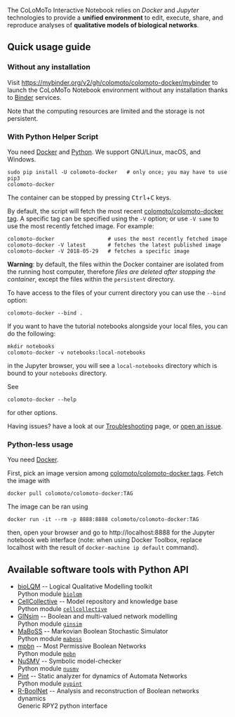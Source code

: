 ---
---

The CoLoMoTo Interactive Notebook relies on *Docker* and *Jupyter*
technologies to provide a **unified environment** to edit, execute, share,
and reproduce analyses of **qualitative models of biological networks**.

## Quick usage guide

### Without any installation

Visit https://mybinder.org/v2/gh/colomoto/colomoto-docker/mybinder to launch the CoLoMoTo Notebook environment without any installation thanks to [Binder](https://mybinder.org) services.

Note that the computing resources are limited and the storage is not persistent.

### With Python Helper Script

You need [Docker](http://docker.com) and [Python](http://python.org).
We support GNU/Linux, macOS, and Windows.

    sudo pip install -U colomoto-docker   # only once; you may have to use pip3
    colomoto-docker

The container can be stopped by pressing <kbd>Ctrl</kbd>+<kbd>C</kbd> keys.

By default, the script will fetch the most recent [colomoto/colomoto-docker tag](https://hub.docker.com/r/colomoto/colomoto-docker/tags?ordering=last_updated). A specific tag can be specified using the `-V` option; or use `-V same` to use the most recently fetched image. For example:

    colomoto-docker                 # uses the most recently fetched image
    colomoto-docker -V latest       # fetches the latest published image
    colomoto-docker -V 2018-05-29   # fetches a specific image

**Warning**: by default, the files within the Docker container are isolated from the running host computer, therefore *files are deleted after stopping the container*, except the files within the `persistent` directory.

To have access to the files of your current directory you can use the `--bind` option:

    colomoto-docker --bind .

If you want to have the tutorial notebooks alongside your local files, you can
do the following:

    mkdir notebooks
    colomoto-docker -v notebooks:local-notebooks

in the Jupyter browser, you will see a `local-notebooks` directory which is
bound to your `notebooks` directory.

See

    colomoto-docker --help

for other options.

Having issues? have a look at our [Troubleshooting](https://github.com/colomoto/colomoto-docker/blob/master/TROUBLESHOOTING.md) page, or [open an issue](https://github.com/colomoto/colomoto-docker/issues).

### Python-less usage

You need [Docker](http://docker.com).

First, pick an image version among [colomoto/colomoto-docker tags](https://hub.docker.com/r/colomoto/colomoto-docker/tags?ordering=last_updated).
Fetch the image with

    docker pull colomoto/colomoto-docker:TAG

The image can be ran using

    docker run -it --rm -p 8888:8888 colomoto/colomoto-docker:TAG

then, open your browser and go to http://localhost:8888 for the Jupyter notebook web interface
(note: when using Docker Toolbox, replace localhost with the result of
`docker-machine ip default` command).

## Available software tools with Python API

* [bioLQM](http://colomoto.org/biolqm/) -- Logical Qualitative Modelling toolkit<br/>
  Python module [`biolqm`](https://github.com/GINsim/GINsim-python)
* [CellCollective](https://cellcollective.org) -- Model repository and knowledge base<br/>
  Python module [`cellcollective`](https://github.com/colomoto/colomoto-jupyter)
* [GINsim](http://ginsim.org) -- Boolean and multi-valued network modelling<br/>
  Python module [`ginsim`](https://github.com/GINsim/GINsim-python) 
* [MaBoSS](http://maboss.curie.fr) -- Markovian Boolean Stochastic Simulator<br/>
  Python module [`maboss`](https://github.com/colomoto/pyMaBoSS)
* [mpbn](https://github.com/pauleve/mpbn) -- Most Permissive Boolean Networks<br/>
  Python module [`mpbn`](https://github.com/pauleve/mpbn)
* [NuSMV](http://nusmv.fbk.eu) -- Symbolic model-checker<br/>
  Python module [`nusmv`](https://github.com/colomoto/colomoto-jupyter)
* [Pint](https://loicpauleve.name/pint) -- Static analyzer for dynamics of Automata Networks<br/>
  Python module [`pypint`](https://github.com/pauleve/pint)
* [R-BoolNet](https://cran.r-project.org/package=BoolNet) -- Analysis and reconstruction of Boolean networks dynamics<br/>
  Generic RPY2 python interface

